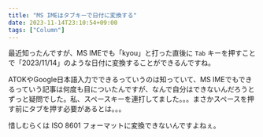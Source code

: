 ```yaml
---
title: "MS IMEはタブキーで日付に変換する"
date: 2023-11-14T23:10:54+09:00
tags: ["Column"]
---
```


最近知ったんですが、MS IMEでも「kyou」と打った直後に `Tab` キーを押すことで「2023/11/14」のような日付に変換することができるんですね。

ATOKやGoogle日本語入力でできるっていうのは知っていて、MS IMEでもできるっていう記事は何度も目についたんですが、なんで自分はできないんだろうとずっと疑問でした。私、スペースキーを連打してました。。。まさかスペースを押す前にタブを押す必要があるとは。。。

惜しむらくは ISO 8601 フォーマットに変換できないんですよねぇ。

